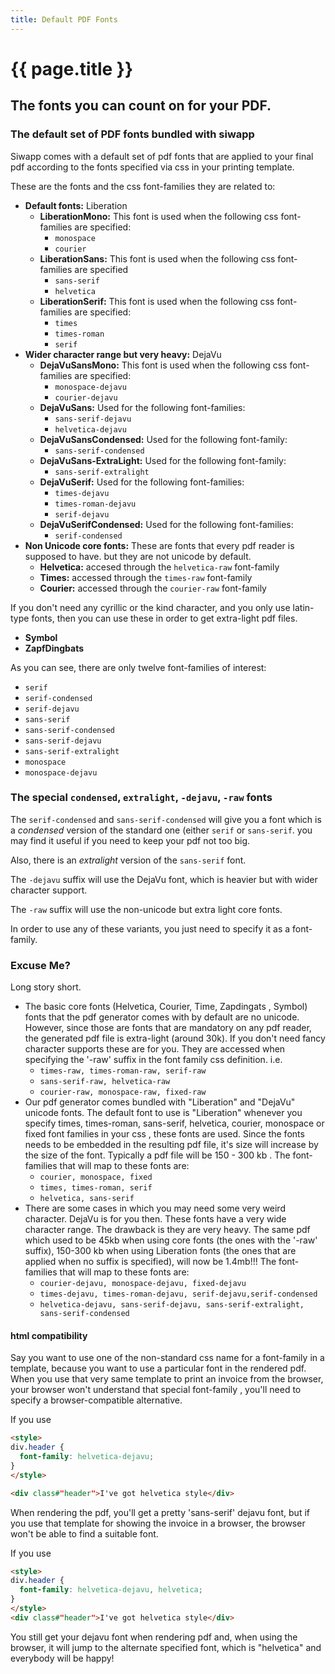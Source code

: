 ```yaml
---
title: Default PDF Fonts
---
```

# {{ page.title }}

## The fonts you can count on for your PDF.

### The default set of PDF fonts bundled with siwapp

Siwapp comes with a default set of pdf fonts that are applied to your final pdf according to the fonts specified via css in your printing template.

These are the fonts and the css font-families they are related to:

  - __Default fonts:__ Liberation
    - __LiberationMono:__ This font is used when the following css font-families are specified:
      - `monospace`
      - `courier`
    - __LiberationSans:__ This font is used when the following css font-families are specified
      - `sans-serif`
      - `helvetica`
    - __LiberationSerif:__ This font is used when the following css font-families are specified:
      - `times`
      - `times-roman`
      - `serif`
  - __Wider character range but very heavy:__ DejaVu
    - __DejaVuSansMono:__ This font is used when the following css font-families are specified:
      - `monospace-dejavu`
      - `courier-dejavu`
    - __DejaVuSans:__ Used for the following font-families:
      - `sans-serif-dejavu`
      - `helvetica-dejavu`
    - __DejaVuSansCondensed:__ Used for the following font-family:
      - `sans-serif-condensed`
    - __DejaVuSans-ExtraLight:__ Used for the following font-family:
      - `sans-serif-extralight`
    - __DejaVuSerif:__ Used for the following font-families:
      - `times-dejavu`
      - `times-roman-dejavu`
      - `serif-dejavu`
    - __DejaVuSerifCondensed:__ Used for the following font-families:
      - `serif-condensed`
- __Non Unicode core fonts:__
These are fonts that every pdf reader is supposed to have. but they are not unicode by default.
    - __Helvetica:__ accesed through the `helvetica-raw` font-family
    - __Times:__ accessed through the `times-raw` font-family
    - __Courier:__ accessed through the `courier-raw` font-family

If you don't need any cyrillic or the kind character, and you only use latin-type fonts, then you can use these in order to get extra-light pdf files.

- __Symbol__
- __ZapfDingbats__

As you can see, there are only twelve font-families of interest:

  - `serif`
  - `serif-condensed`
  - `serif-dejavu`
  - `sans-serif`
  - `sans-serif-condensed`
  - `sans-serif-dejavu`
  - `sans-serif-extralight`
  - `monospace`
  - `monospace-dejavu`

### The special `condensed`, `extralight`, `-dejavu`, `-raw` fonts

The `serif-condensed` and `sans-serif-condensed` will give you a font which is a _condensed_ version of the standard one (either `serif` or `sans-serif`. you may find it useful if you need to keep your pdf not too big.

Also, there is an _extralight_ version of the `sans-serif` font.

The `-dejavu` suffix will use the DejaVu font, which is heavier but with wider character support.

The `-raw` suffix will use the non-unicode but extra light core fonts.

In order to use any of these variants, you just need to specify it as a font-family.


### Excuse Me?

Long story short.

- The basic core fonts (Helvetica, Courier, Time, Zapdingats , Symbol) fonts that the pdf generator comes with by default are no unicode. However, since those are fonts that are mandatory on any pdf reader, the generated pdf file is extra-light (around 30k). If you don't need fancy character supports these are for you. They are accessed when specifying the '-raw' suffix in the font family css definition. i.e.
    - `times-raw, times-roman-raw, serif-raw`
    - `sans-serif-raw, helvetica-raw`
    - `courier-raw, monospace-raw, fixed-raw`
- Our pdf generator comes bundled with "Liberation" and "DejaVu" unicode fonts. The default font to use is "Liberation" whenever you specify times, times-roman, sans-serif, helvetica, courier, monospace or fixed font families in your css , these fonts are used. Since the fonts needs to be embedded in the resulting pdf file, it's size will increase by the size of the font. Typically a pdf file will be 150 - 300 kb . The font-families that will map to these fonts are:
    - `courier, monospace, fixed`
    - `times, times-roman, serif`
    - `helvetica, sans-serif`
- There are some cases in which you may need some very weird character. DejaVu is for you then. These fonts have a very wide character range. The drawback is they are very heavy. The same pdf which used to be 45kb when using core fonts (the ones with the '-raw' suffix), 150-300 kb when using Liberation fonts (the ones that are applied when no suffix is specified), will now be 1.4mb!!! The font-families that will map to these fonts are:
    - `courier-dejavu, monospace-dejavu, fixed-dejavu`
    - `times-dejavu, times-roman-dejavu, serif-dejavu,serif-condensed`
    - `helvetica-dejavu, sans-serif-dejavu, sans-serif-extralight, sans-serif-condensed`

#### html compatibility

Say you want to use one of the  non-standard css name for a font-family in a template, because you want to use a particular font in the rendered pdf. When you use that very same template to print an invoice from the browser, your browser won't understand that special font-family , you'll need to specify a browser-compatible alternative.

If you use

```html
<style>
div.header {
  font-family: helvetica-dejavu;
}
</style>

<div class#"header">I've got helvetica style</div>
```

When rendering the pdf, you'll get a pretty 'sans-serif' dejavu font, but if you use that template for showing the invoice in a browser, the browser won't be able to find a suitable font.

If you use

```html
<style>
div.header {
  font-family: helvetica-dejavu, helvetica;
}
</style>
<div class#"header">I've got helvetica style</div>
```

You still get your dejavu font when rendering pdf and, when using the browser, it will jump to the alternate specified font, which is "helvetica" and everybody will be happy!
